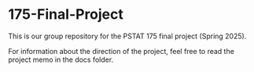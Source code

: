 # 175-Final-Project
This is our group repository for the PSTAT 175 final project (Spring 2025).

For information about the direction of the project, feel free to read the project memo in the docs folder.
